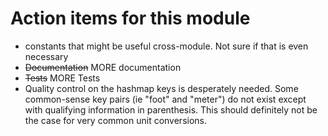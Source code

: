 # Action items for this module

- constants that might be useful cross-module. Not sure if that is even necessary
- ~~Documentation~~ MORE documentation
- ~~Tests~~ MORE Tests
- Quality control on the hashmap keys is desperately needed. Some common-sense key pairs (ie "foot" and "meter") do not exist except with qualifying information in parenthesis. This should definitely not be the case for very common unit conversions.

